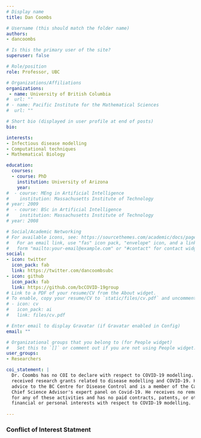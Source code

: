 ```yaml
---
# Display name
title: Dan Coombs

# Username (this should match the folder name)
authors:
- dancoombs

# Is this the primary user of the site?
superuser: false

# Role/position
role: Professor, UBC

# Organizations/Affiliations
organizations:
 - name: University of British Columbia 
#  url: ""
# - name: Pacific Institute for the Mathematical Sciences
#  url: ""

# Short bio (displayed in user profile at end of posts)
bio: 

interests:
- Infectious disease modelling
- Computational techniques
- Mathematical Biology

education:
  courses:
  - course: PhD
    institution: University of Arizona
    year:
#  - course: MEng in Artificial Intelligence
#    institution: Massachusetts Institute of Technology
# year: 2009
#  - course: BSc in Artificial Intelligence
#    institution: Massachusetts Institute of Technology
# year: 2008

# Social/Academic Networking
# For available icons, see: https://sourcethemes.com/academic/docs/page-builder/#icons
#   For an email link, use "fas" icon pack, "envelope" icon, and a link in the
#   form "mailto:your-email@example.com" or "#contact" for contact widget.
social:
- icon: twitter
  icon_pack: fab
  link: https://twitter.com/dancoombsubc
- icon: github
  icon_pack: fab
  link: https://github.com/bcCOVID-19group
# Link to a PDF of your resume/CV from the About widget.
# To enable, copy your resume/CV to `static/files/cv.pdf` and uncomment the lines below.
# - icon: cv
#   icon_pack: ai
#   link: files/cv.pdf

# Enter email to display Gravatar (if Gravatar enabled in Config)
email: ""

# Organizational groups that you belong to (for People widget)
#   Set this to `[]` or comment out if you are not using People widget.
user_groups:
- Researchers 

coi_statement: |
  Dr. Coombs has no COI to declare with respect to COVID-19 modelling. He has
  received research grants related to disease modelling and COVID-19. He provides
  advice to the BC Centre for Disease Control and is a member of the Canadian
  Chief Science Advisor's expert panel on Covid-19. He receives no remuneration
  for any of these activities and has no paid contracts, patents, or other
  financial or personal interests with respect to COVID-19 modelling.
 
---
```


### Conflict of Interest Statment
